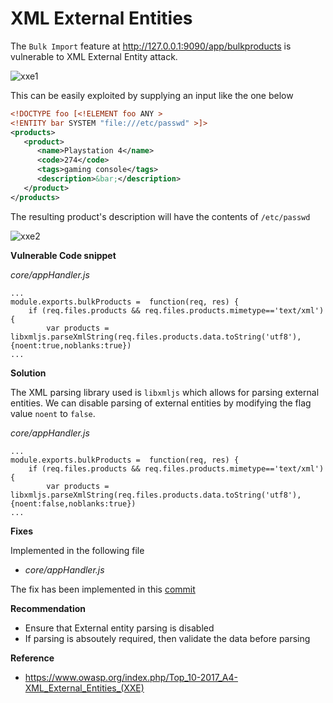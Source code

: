 # XML External Entities

The `Bulk Import` feature at http://127.0.0.1:9090/app/bulkproducts is vulnerable to XML External Entity attack.

![xxe1](/resources/xxe1.png)

This can be easily exploited by supplying an input like the one below

```xml
<!DOCTYPE foo [<!ELEMENT foo ANY >
<!ENTITY bar SYSTEM "file:///etc/passwd" >]>
<products>
   <product>
      <name>Playstation 4</name>
      <code>274</code>
      <tags>gaming console</tags>
      <description>&bar;</description>
   </product>
</products>
```

The resulting product's description will have the contents of `/etc/passwd`

![xxe2](/resources/xxe2.png)

**Vulnerable Code snippet**

*core/appHandler.js*
```
...
module.exports.bulkProducts =  function(req, res) {
	if (req.files.products && req.files.products.mimetype=='text/xml'){
		var products = libxmljs.parseXmlString(req.files.products.data.toString('utf8'), {noent:true,noblanks:true})
...
```

**Solution**

The XML parsing library used is `libxmljs` which allows for parsing external entities. We can disable parsing of external entities by modifying the flag value `noent` to `false`.

*core/appHandler.js*
```
...
module.exports.bulkProducts =  function(req, res) {
	if (req.files.products && req.files.products.mimetype=='text/xml'){
		var products = libxmljs.parseXmlString(req.files.products.data.toString('utf8'), {noent:false,noblanks:true})
...
```

**Fixes**

Implemented in the following file

- *core/appHandler.js*

The fix has been implemented in this [commit](https://github.com/appsecco/dvna/commit/15f9dc298ff8e46f0dbeca6b260416c086db2446)

**Recommendation**

- Ensure that External entity parsing is disabled
- If parsing is absoutely required, then validate the data before parsing

**Reference**

- <https://www.owasp.org/index.php/Top_10-2017_A4-XML_External_Entities_(XXE)>
